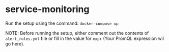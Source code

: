 # service-monitoring

Run the setup using the command:
`docker-compose up`

NOTE: Before running the setup, either comment out the contents of `alert_rules.yml` file or fill in the value for `expr` (Your PromQL expression wil go here).
